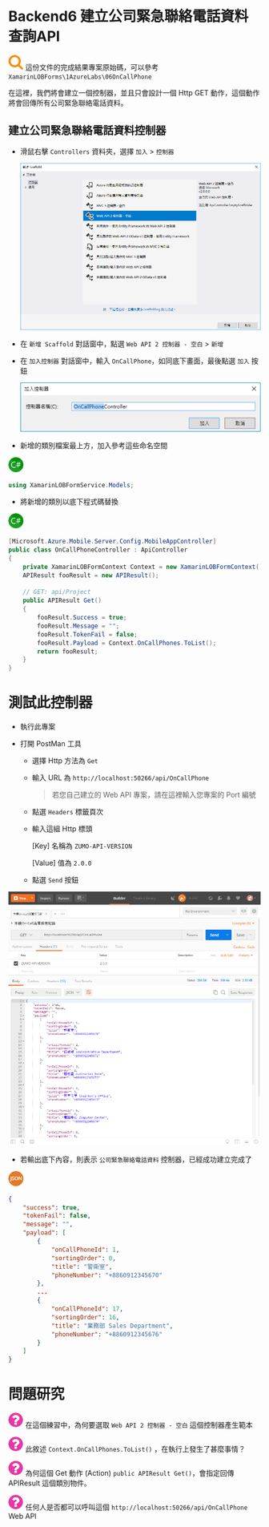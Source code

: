 # Backend6 建立公司緊急聯絡電話資料查詢API

![](Icons/fa-search.png) 這份文件的完成結果專案原始碼，可以參考 `XamarinLOBForms\1AzureLabs\06OnCallPhone`

在這裡，我們將會建立一個控制器，並且只會設計一個 Http GET 動作，這個動作將會回傳所有公司緊急聯絡電話資料。

## 建立公司緊急聯絡電話資料控制器

* 滑鼠右擊 `Controllers` 資料夾，選擇 `加入` > `控制器`

  ![](Images/EmptyWebAPIController.png)

* 在 `新增 Scaffold` 對話窗中，點選 `Web API 2 控制器 - 空白` > `新增`

* 在 `加入控制器` 對話窗中，輸入 `OnCallPhone`，如同底下畫面，最後點選 `加入` 按鈕

  ![](Images/AddController1.png)

* 新增的類別檔案最上方，加入參考這些命名空間

![](Icons/csharp.png)

```csharp
using XamarinLOBFormService.Models;
```

* 將新增的類別以底下程式碼替換

![](Icons/csharp.png)

```csharp
[Microsoft.Azure.Mobile.Server.Config.MobileAppController]
public class OnCallPhoneController : ApiController
{
    private XamarinLOBFormContext Context = new XamarinLOBFormContext();
    APIResult fooResult = new APIResult();
 
    // GET: api/Project
    public APIResult Get()
    {
        fooResult.Success = true;
        fooResult.Message = "";
        fooResult.TokenFail = false;
        fooResult.Payload = Context.OnCallPhones.ToList();
        return fooResult;
    }
}
```

# 測試此控制器

* 執行此專案

* 打開 PostMan 工具

  * 選擇 Http 方法為 `Get`

  * 輸入 URL 為 `http://localhost:50266/api/OnCallPhone`

    > 若您自己建立的 Web API 專案，請在這裡輸入您專案的 Port 編號

  * 點選 `Headers` 標籤頁次

  * 輸入這組 Http 標頭
  
    \[Key] 名稱為 `ZUMO-API-VERSION`
    
    \[Value] 值為 `2.0.0`

  * 點選 `Send` 按鈕

![PostMan](Images/PostMan4.png)

* 若輸出底下內容，則表示 `公司緊急聯絡電話資料` 控制器，已經成功建立完成了

![](Icons/Json.png)

```json
{
    "success": true,
    "tokenFail": false,
    "message": "",
    "payload": [
        {
            "onCallPhoneId": 1,
            "sortingOrder": 0,
            "title": "警衛室",
            "phoneNumber": "+8860912345670"
        },
        ...
        {
            "onCallPhoneId": 17,
            "sortingOrder": 16,
            "title": "業務部 Sales Department",
            "phoneNumber": "+8860912345676"
        }
    ]
}
```

# 問題研究

![](Icons/fa-question-circle30.png) 在這個練習中，為何要選取 `Web API 2 控制器 - 空白` 這個控制器產生範本

![](Icons/fa-question-circle30.png) 此敘述 `Context.OnCallPhones.ToList()` ，在執行上發生了甚麼事情？

![](Icons/fa-question-circle30.png) 為何這個 Get 動作 (Action) `public APIResult Get()`，會指定回傳 APIResult 這個類別物件。

![](Icons/fa-question-circle30.png) 任何人是否都可以呼叫這個 `http://localhost:50266/api/OnCallPhone` Web API


